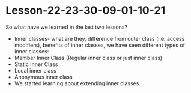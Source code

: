# Lesson-22-23-30-09-01-10-21

So what have we learned in the last two lessons?

- Inner classes- what are they, difference from outer class (i.e. access modifiers), benefits of inner classes, we have seen different types of inner classes:
- Member Inner Class (Regular inner class or just inner class)
- Static Inner Class
- Local inner class
- Anonymous inner class
- We started learning about extending inner classes

